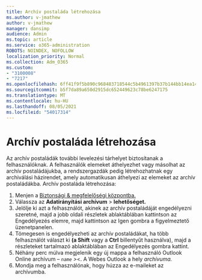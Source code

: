 ```yaml
---
title: Archív postaláda létrehozása
ms.author: v-jmathew
author: v-jmathew
manager: dansimp
audience: Admin
ms.topic: article
ms.service: o365-administration
ROBOTS: NOINDEX, NOFOLLOW
localization_priority: Normal
ms.collection: Adm_O365
ms.custom:
- "3100008"
- "7217"
ms.openlocfilehash: 6ff41f9f5b890c968483718544c5b4961397b37b144bb14ea1451d7aac24ebb7
ms.sourcegitcommit: b5f7da89a650d2915dc652449623c78be6247175
ms.translationtype: MT
ms.contentlocale: hu-HU
ms.lasthandoff: 08/05/2021
ms.locfileid: "54017314"
---
```

# <a name="create-an-archive-mailbox"></a>Archív postaláda létrehozása

Az archív postaládák további levelezési tárhelyet biztosítanak a felhasználóknak. A felhasználók elemeket áthelyezhet vagy másolhat az archív postaládájukba, a rendszergazdák pedig létrehozhatnak egy archiválási házirendet, amely automatikusan áthelyezi az elemeket az archív postaládákba. Archív postaláda létrehozása:

1. Menjen a [Biztonsági & megfelelőségi központba.]( https://go.microsoft.com/fwlink/p/?linkid=2077143)
2. Válassza az **Adatirányítási archívum**  >  **lehetőséget.**
3. Jelölje ki azt a felhasználót, akinek az archív postaládáját  engedélyezni szeretné,  majd a jobb oldali részletek ablaktáblában kattintson az Engedélyezés elemre, majd kattintson az Igen gombra a figyelmeztető üzenetpanelen.
4. Tömegesen is engedélyezheti az archív postaládákat, ha több felhasználót választ  ki **(a Shift** vagy a **Ctrl** billentyűt használva), majd a részleteket tartalmazó ablaktáblában az Engedélyezés gombra kattint.
5. Néhány perc múlva megjelenik egy új mappa a felhasználó Outlook Online archívum *– `name` >*<. A Webes Outlook a hely *archívuma.*
6. Mondja meg a felhasználónak, hogy húzza az e-maileket az archívumba.
